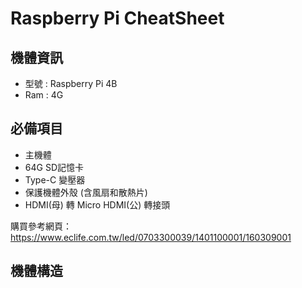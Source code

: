 # Raspberry Pi CheatSheet

## 機體資訊
  * 型號 : Raspberry Pi 4B
  * Ram : 4G

## 必備項目
  * 主機體
  * 64G SD記憶卡 
  * Type-C 變壓器
  * 保護機體外殼 (含風扇和散熱片)
  * HDMI(母) 轉 Micro HDMI(公) 轉接頭  
  
  購買參考網頁：https://www.eclife.com.tw/led/0703300039/1401100001/160309001


## 機體構造 
